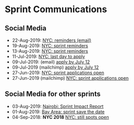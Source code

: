 # Sprint Communications

## Social Media 
- 22-Aug-2019:  [NYC: reminders (email)](https://www.meetup.com/NYC-WiMLDS/messages/boards/thread/52394272)
- 19-Aug-2019:  [NYC: sprint reminders](https://twitter.com/reshamas/status/1163517204928708608)
- 13-Aug-2019:  [NYC: sprint reminders](https://www.meetup.com/NYC-WiMLDS/messages/boards/thread/52382440)
- 11-Jul-2019:  [NYC: last day to apply](https://twitter.com/amuellerml/status/1149324323292950528)
- 09-Jul-2019:  (email) [apply by July 12](https://www.meetup.com/NYC-WiMLDS/messages/boards/thread/52315718)
- 09-Jul-2019 (mailchimp)  [apply by July 12](https://mailchi.mp/4c3ede578241/nyc-wimlds-2019-scikit-sprint-applications-reminder)
- 27-Jun-2019:  [NYC: sprint applications open](https://twitter.com/reshamas/status/1144301781545041920)
- 27-Jun-2019 (mailchimp) [NYC: sprint applications open](https://mailchi.mp/ef66cbf6aca1/nyc-wimlds-2019-scikit-sprint-applications-open-3460337)


## Social Media for other sprints
- 03-Aug-2019:  [Nairobi: Sprint Impact Report](https://twitter.com/reshamas/status/1157826645002264577)
- 01-Aug-2019:  [Bay Area: sprint save the date](https://twitter.com/wimlds/status/1157076035827056641)
- 04-Sep-2018:  **NYC 2018** [NYC: still spots open](https://twitter.com/amuellerml/status/1037001088371752960)

